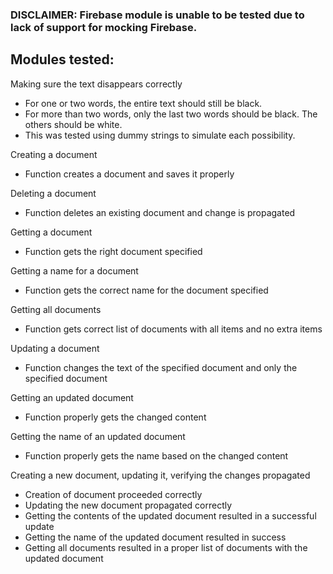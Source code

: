  ### DISCLAIMER: Firebase module is unable to be tested due to lack of support for mocking Firebase.

## Modules tested:


Making sure the text disappears correctly
- For one or two words, the entire text should still be black.
- For more than two words, only the last two words should be black. The others should be white.
- This was tested using dummy strings to simulate each possibility.

Creating a document
- Function creates a document and saves it properly

Deleting a document
- Function deletes an existing document and change is propagated

Getting a document
- Function gets the right document specified

Getting a name for a document
- Function gets the correct name for the document specified

Getting all documents
- Function gets correct list of documents with all items and no extra items

Updating a document
- Function changes the text of the specified document and only the specified document

Getting an updated document
- Function properly gets the changed content

Getting the name of an updated document
- Function properly gets the name based on the changed content

Creating a new document, updating it, verifying the changes propagated
- Creation of document proceeded correctly
- Updating the new document propagated correctly
- Getting the contents of the updated document resulted in a successful update
- Getting the name of the updated document resulted in success
- Getting all documents resulted in a proper list of documents with the updated document
